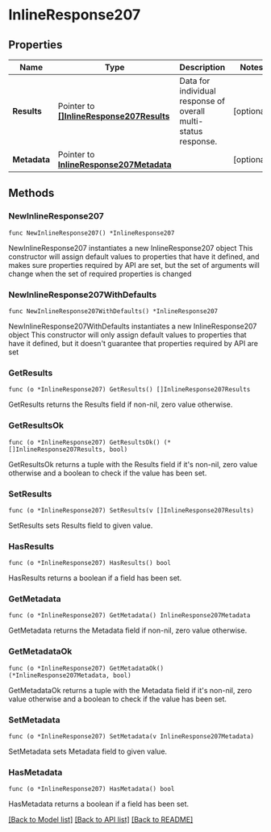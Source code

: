 # InlineResponse207

## Properties

Name | Type | Description | Notes
------------ | ------------- | ------------- | -------------
**Results** | Pointer to [**[]InlineResponse207Results**](InlineResponse207Results.md) | Data for individual response of overall multi-status response. | [optional] 
**Metadata** | Pointer to [**InlineResponse207Metadata**](InlineResponse207Metadata.md) |  | [optional] 

## Methods

### NewInlineResponse207

`func NewInlineResponse207() *InlineResponse207`

NewInlineResponse207 instantiates a new InlineResponse207 object
This constructor will assign default values to properties that have it defined,
and makes sure properties required by API are set, but the set of arguments
will change when the set of required properties is changed

### NewInlineResponse207WithDefaults

`func NewInlineResponse207WithDefaults() *InlineResponse207`

NewInlineResponse207WithDefaults instantiates a new InlineResponse207 object
This constructor will only assign default values to properties that have it defined,
but it doesn't guarantee that properties required by API are set

### GetResults

`func (o *InlineResponse207) GetResults() []InlineResponse207Results`

GetResults returns the Results field if non-nil, zero value otherwise.

### GetResultsOk

`func (o *InlineResponse207) GetResultsOk() (*[]InlineResponse207Results, bool)`

GetResultsOk returns a tuple with the Results field if it's non-nil, zero value otherwise
and a boolean to check if the value has been set.

### SetResults

`func (o *InlineResponse207) SetResults(v []InlineResponse207Results)`

SetResults sets Results field to given value.

### HasResults

`func (o *InlineResponse207) HasResults() bool`

HasResults returns a boolean if a field has been set.

### GetMetadata

`func (o *InlineResponse207) GetMetadata() InlineResponse207Metadata`

GetMetadata returns the Metadata field if non-nil, zero value otherwise.

### GetMetadataOk

`func (o *InlineResponse207) GetMetadataOk() (*InlineResponse207Metadata, bool)`

GetMetadataOk returns a tuple with the Metadata field if it's non-nil, zero value otherwise
and a boolean to check if the value has been set.

### SetMetadata

`func (o *InlineResponse207) SetMetadata(v InlineResponse207Metadata)`

SetMetadata sets Metadata field to given value.

### HasMetadata

`func (o *InlineResponse207) HasMetadata() bool`

HasMetadata returns a boolean if a field has been set.


[[Back to Model list]](../README.md#documentation-for-models) [[Back to API list]](../README.md#documentation-for-api-endpoints) [[Back to README]](../README.md)


